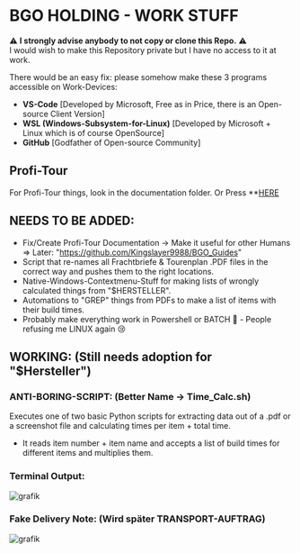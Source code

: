 # BGO HOLDING - WORK STUFF

⚠️ **I strongly advise anybody to not copy or clone this Repo.** ⚠️  
I would wish to make this Repository private but I have no access to it at work.

There would be an easy fix: please somehow make these 3 programs accessible on Work-Devices:
- **VS-Code** [Developed by Microsoft, Free as in Price, there is an Open-source Client Version]
- **WSL (Windows-Subsystem-for-Linux)** [Developed by Microsoft + Linux which is of course OpenSource]
- **GitHub** [Godfather of Open-source Community]

## Profi-Tour
For Profi-Tour things, look in the documentation folder. Or Press **[HERE](Mitschrift.md#-vorraus-avisieren-vor-avisieren)

## NEEDS TO BE ADDED:
- Fix/Create Profi-Tour Documentation -> Make it useful for other Humans => Later: "https://github.com/Kingslayer9988/BGO_Guides"
- Script that re-names all Frachtbriefe & Tourenplan .PDF files in the correct way and pushes them to the right locations.
- Native-Windows-Contextmenu-Stuff for making lists of wrongly calculated things from "$HERSTELLER".
- Automations to "GREP" things from PDFs to make a list of items with their build times.
- Probably make everything work in Powershell or BATCH 🤢 - People refusing me LINUX again 😢

## WORKING: (Still needs adoption for "$Hersteller")
### ANTI-BORING-SCRIPT: (Better Name -> Time_Calc.sh)
Executes one of two basic Python scripts for extracting data out of a .pdf or a screenshot file and calculating times per item + total time.

- It reads item number + item name and accepts a list of build times for different items and multiplies them.

### Terminal Output:
![grafik](https://github.com/user-attachments/assets/2d20f088-7bd2-4238-a5cc-6a1aea5506d6)

### Fake Delivery Note: (Wird später TRANSPORT-AUFTRAG)
![grafik](https://github.com/user-attachments/assets/2c998447-417f-433b-854c-bfe1cf59f8c3)


